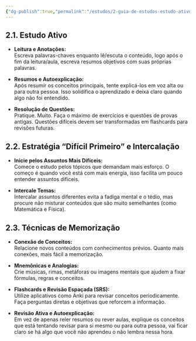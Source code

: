 ```yaml
---
{"dg-publish":true,"permalink":"/estudos/2-guia-de-estudos-estudo-ativo-e-memorizacao/","updated":"2025-03-12T19:24:01.502-03:00"}
---
```


## 2.1. Estudo Ativo

- **Leitura e Anotações:**  
	Escreva palavras-chaves enquanto lê/escuta o conteúdo, logo após o fim da leitura/aula, escreva resumos objetivos com suas próprias palavras.
  
- **Resumos e Autoexplicação:**  
	Após resumir os conceitos principais, tente explicá-los em voz alta ou para outra pessoa. Isso solidifica o aprendizado e deixa claro quando algo não foi entendido.

- **Resolução de Questões:**  
	Pratique. Muito. Faça o máximo de exercícios e questões de provas antigas. Questões difíceis devem ser transformadas em flashcards para revisões futuras.

## 2.2. Estratégia “Difícil Primeiro” e Intercalação

- **Inicie pelos Assuntos Mais Difíceis:**  
	Comece o estudo pelos tópicos que demandam mais esforço. O começo é quando você está com mais energia, isso facilita um pouco entender assuntos dificeis.
  
- **Intercale Temas:**  
	Intercalar assuntos diferentes evita a fadiga mental e o tédio, mas procure não misturar conteúdos que são muito semelhantes (como Matemática e Física).

## 2.3. Técnicas de Memorização

- **Conexão de Conceitos:**  
	Relacione novos conteúdos com conhecimentos prévios. Quanto mais conexões, mais fácil a memorização.
  
- **Mnemônicas e Analogias:**  
	Crie músicas, rimas, metáforas ou imagens mentais que ajudem a fixar fórmulas, regras e conceitos.
  
- **Flashcards e Revisão Espaçada (SRS):**  
	Utilize aplicativos como Anki para revisar conceitos periodicamente. Faça perguntas diretas e objetivas que reforcem a informação.
  
- **Revisão Ativa e Autoexplicação:**  
	Em vez de apenas reler resumos ou rever aulas, explique os conceitos que está tentando revisar para si mesmo ou para outra pessoa, vai ficar claro se há algo que você não aprendeu o não lembra nessa hora.
